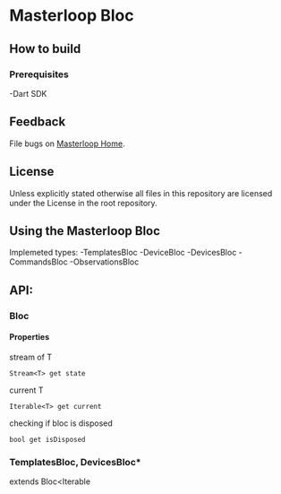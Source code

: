 # Masterloop Bloc

## How to build

### Prerequisites

-Dart SDK

## Feedback

File bugs on [Masterloop Home](https://github.com/orgs/Masterloop/projects/1).

## License

Unless explicitly stated otherwise all files in this repository are licensed under the License in the root repository.

## Using the Masterloop Bloc

Implemeted types:
-TemplatesBloc
-DeviceBloc
-DevicesBloc
-CommandsBloc
-ObservationsBloc

## API:

### Bloc

#### Properties

stream of T

```
Stream<T> get state
```

current T

```
Iterable<T> get current
```

checking if bloc is disposed

```
bool get isDisposed
```

### TemplatesBloc, DevicesBloc\*

extends Bloc<Iterable<Template>>

```
TemplatesBloc({
    //Called on templatesBloc.Refresh() and returns most updated list of templates
    Future<Iterable<Template>> onRefresh,
    //Comparator to use when sorting the templates
    Comparator<Template> comparator,
  })
```

#### Methods

refreshing

```
Future<void> refresh()
```

sorting

```
void sort(Comparator<Template> comparator)
```

filtering

```
  void filter(Test<Template> tester)
```

##### \*for Devices Bloc use type DevicesBloc and Device types

### DeviceBloc

extends Bloc<Device>

```
DeviceBloc({
    //MID of device
    String mid,
    //Called on deviceBloc.Refresh() and returns most updated device
    ValueGetter<Future<Device>> onRefresh,
    //Implementation of send command
    SendCommand onSendCommand,
  })
```

#### Methods

refreshing

```
Future<void> refresh()
```

sending commands

##### optional:

-arguments<br />
-expiresIn, defaults to 5 minutes

```
Future<bool> sendCommand({
    int id,
    Iterable<Map<String, dynamic>> arguments,
    Duration expiresIn = const Duration(minutes: 5),
  })
```
